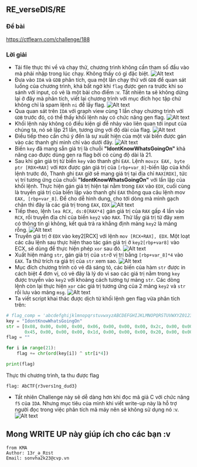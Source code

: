 ## RE_verseDIS/RE

### Đề bài

https://ctflearn.com/challenge/188

### Lời giải

- Tải file thực thi về và chạy thử, chương trình không cần tham số đầu vào mà phải nhập trong lúc chạy. Không thấy có gì đặc biệt.
  ![Alt text](IMG/RE_verseDIS/image.png)
- Đưa vào `IDA` và `GDB` phân tích, qua một lần chạy thử với `GDB` để quan sát luồng của chương trình, khá bất ngờ khi `flag` được gen ra trước khi so sánh với input, có vẻ là một bài cho điểm :v. Tất nhiên ta sẽ không dừng lại ở đây mà phân tích, viết lại chương trình với mục đích học tập chứ không chỉ là spam lệnh `ni` để lấy flag.
  ![Alt text](IMG/RE_verseDIS/image-1.png)
- Qua quan sát trên `IDA` với graph view cùng 1 lần chạy chương trình với `GDB` trước đó, có thể thấy khối lệnh này có chức năng gen flag.
  ![Alt text](IMG/RE_verseDIS/image-2.png)
- Khối lệnh này không có điều kiện gì để nhảy vào liên quan tới input của chúng ta, nó sẽ lặp 21 lần, tương ứng với độ dài của flag.
  ![Alt text](IMG/RE_verseDIS/image-3.png)
- Điều tiếp theo cần chú ý đến là sự xuất hiện của một vài biến được gán vào các thanh ghi mình chỉ vào dưới đây.
  ![Alt text](IMG/RE_verseDIS/image-4.png)
- Biến `key` đã mang sẵn giá trị là chuỗi <b>"IdontKnowWhatsGoingOn"</b> khả năng cao được dùng gen ra flag bởi có cùng độ dài là 21.
- Sau khi gán giá trị từ biến `key` vào thanh ghi `EAX`. Lệnh `movzx EAX, byte ptr [RDX+RAX]` với `RDX` được gán giá trị của `[rbp+var_8]`-biến lặp của khối lệnh trước đó, Thanh ghi `EAX` giờ sẽ mang giá trị tại địa chỉ `RAX[RDX]`, tức vị trí tương ứng của chuỗi <b>"IdontKnowWhatsGoingOn"</b> với lần lặp của khối lệnh. Thực hiện gán giá trị hiện tại nằm trong `EAX` vào `EDX`, cuối cùng là truyền giá trị của biến lặp vào thanh ghi `EAX` thông qua câu lệnh mov `EAX, [rbp+var_8]`. Để cho dễ hình dung, cho tới dòng mà mình gạch chân thì đây là các giá trị trong `EAX`, `EDX`
  ![Alt text](IMG/RE_verseDIS/image-5.png)
- Tiếp theo, lệnh `lea RCX, ds:0[RAX*4]` gán giá trị của `RAX` gấp 4 lần vào `RCX`, rồi truyền địa chỉ của biến `key2` vào `RAX`. Thử lấy giá trị từ đây xem có thông tin gì không, kết quả trả ra khẳng định mảng `key2` là mảng rỗng.
  ![Alt text](IMG/RE_verseDIS/image-6.png)
- Truyền giá trị ở `EDX` vào key2[RCX] với lệnh `mov [RCX+RAX], EDX`. Một loạt các câu lệnh sau thực hiện thao tác gán giá trị ở `key2[rbp+var8]` vào ECX, sẽ dùng để thực hiện phép `xor` sau đó.
  ![Alt text](IMG/RE_verseDIS/image-7.png)
- Xuất hiện mảng `str`, gán giá trị của `str`ở vị trí bằng `[rbp+var_8]*4` vào `EAX`. Ta thử trích ra giá trị của `str` xem sao.
  ![Alt text](IMG/RE_verseDIS/image-8.png)
- Mục đích chương trình có vẻ đã sáng tỏ, các biến của hàm `str` được in cách biệt 4 đơn vị, có vẻ đây là lý do vì sao các giá trị nằm trong `key` được truyền vào `key2` với khoảng cách tương tự mảng `str`. Các dòng lệnh còn lại thực hiện `xor` các giá trị tương ứng của 2 mảng `key2` và `str` rồi lưu vào mảng `msg`.
  ![Alt text](IMG/RE_verseDIS/image-9.png)
- Ta viết script khai thác được dịch từ khối lệnh gen flag vừa phân tích trên:

```python
# flag_comp = 'abcdefghijklmnopqrstuvwxyzABCDEFGHIJKLMNOPQRSTUVWXYZ0123456789!@#$%^&*()_+-=<>,.?/{}[]\|~'
key = "IdontKnowWhatsGoingOn"
str = [0x08, 0x00, 0x00, 0x00, 0x06, 0x00, 0x00, 0x00, 0x2c, 0x00, 0x00, 0x00, 0x3a, 0x00, 0x00, 0x00, 0x32, 0x00, 0x00, 0x00, 0x30, 0x00, 0x00, 0x00, 0x1c, 0x00, 0x00, 0x00, 0x5c, 0x00, 0x00, 0x00, 0x01, 0x00, 0x00, 0x00, 0x32, 0x00, 0x00, 0x00, 0x1a, 0x00, 0x00, 0x00, 0x12, 0x00, 0x00, 0x00,
       0x45, 0x00, 0x00, 0x00, 0x1d, 0x00, 0x00, 0x00, 0x20, 0x00, 0x00, 0x00, 0x30, 0x00, 0x00, 0x00, 0x0d, 0x00, 0x00, 0x00, 0x1b, 0x00, 0x00, 0x00, 0x03, 0x00, 0x00, 0x00, 0x7c, 0x00, 0x00, 0x00, 0x13, 0x00, 0x00, 0x00, 0x00, 0x00, 0x00, 0x00, 0x00, 0x00, 0x00, 0x00, 0x00, 0x00, 0x00, 0x00]
flag = ""

for i in range(21):
    flag += chr(ord(key[i]) ^ str[i*4])

print(flag)

```

Thực thi chương trình, ta thu được flag

```
flag: AbCTF{r3vers1ng_dud3}
```

- Tất nhiên Challenge này sẽ dễ dàng hơn khi đọc mã giả C với chức năng `f5` của `IDA`. Nhưng mục tiêu của mình khi viết write-up này là hỗ trợ người đọc trong việc phân tích mã máy nên sẽ không sử dụng nó :v.
  ![Alt text](IMG/RE_verseDIS/image-10.png)

## Mong WRITE UP này giúp ích cho các bạn :v

```
from KMA
Author: 13r_ə_Rɪst
Email: sonvha2k23@cvp.vn
```
